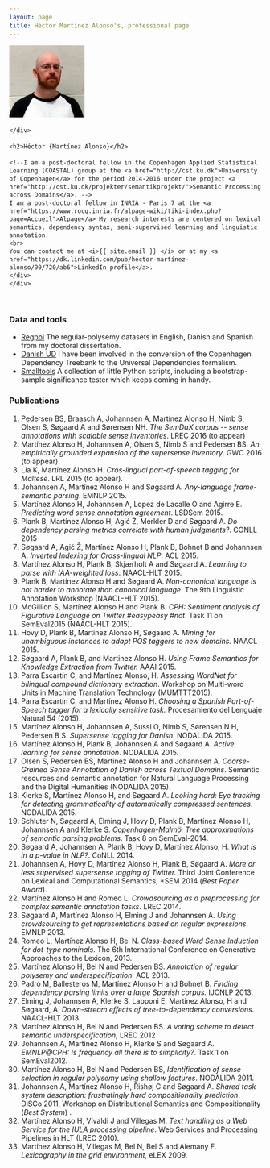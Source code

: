```yaml
---
layout: page
title: Héctor Martínez Alonso's, professional page
---
```

<div >
          <!-- Main component for a primary marketing message or call to action -->
  <div >
    <div class="pull-right">
      <img src="self_square.jpg" width="150"/>
    
    </div>

    <h2>Héctor {Martínez Alonso}</h2>

    <!--I am a post-doctoral fellow in the Copenhagen Applied Statistical Learning (COASTAL) group at the <a href="http://cst.ku.dk">University of Copenhagen</a> for the period 2014-2016 under the project <a href="http://cst.ku.dk/projekter/semantikprojekt/">Semantic Processing across Domains</a>. --> 
    I am a post-doctoral fellow in INRIA - Paris 7 at the <a href="https://www.rocq.inria.fr/alpage-wiki/tiki-index.php?page=Accueil">Alpage</a> My research interests are centered on lexical semantics, dependency syntax, semi-supervised learning and linguistic annotation.
    <br>
    You can contact me at <i>{{ site.email }} </i> or at my <a href="https://dk.linkedin.com/pub/héctor-martínez-alonso/90/720/ab6">LinkedIn profile</a>.
    </div>
    </div>
<br>



### Data and tools


* [Regpol](https://github.com/hectormartinez/regpol) The regular-polysemy datasets in English, Danish and Spanish from my doctoral dissertation.
* [Danish UD](http://universaldependencies.github.io/docs/) I have been involved in the conversion of the Copenhagen Dependency Treebank to the Universal Dependencies formalism.
* [Smalltools](https://github.com/hectormartinez/smalltools) A collection of little Python scripts, including a bootstrap-sample significance tester which keeps coming in handy.

### Publications
1. Pedersen BS, Braasch A, Johannsen A, Martínez Alonso H, Nimb S, Olsen S, Søgaard A and Sørensen NH. _The SemDaX corpus -- sense annotations with scalable sense inventories_. LREC 2016 (to appear)
1. Martínez Alonso H, Johannsen A, Olsen S, Nimb S and Pedersen BS. _An empirically grounded expansion of the supersense inventory_. GWC 2016 (to appear).
1. Lia K,  Martínez Alonso H. _Cros-lingual part-of-speech tagging for Maltese_. LRL 2015 (to appear).
1.  Johannsen A, Martínez Alonso H and Søgaard A. _Any-language frame-semantic parsing_. EMNLP 2015.
1. Martínez Alonso H, Johannsen A, Lopez de Lacalle O and Agirre E. _Predicting word sense annotation agreement_. LSDSem 2015.
1. Plank B, Martínez Alonso H, Agić Ž, Merkler D and Søgaard A. _Do dependency parsing metrics correlate with human judgments?_. CONLL 2015
1. Søgaard A, Agić Ž, Martínez Alonso H, Plank B, Bohnet B and Johannsen A. _Inverted Indexing for Cross-lingual NLP_. ACL 2015.
1. Martínez Alonso H, Plank B, Skjærholt A and Søgaard A. _Learning to parse with IAA-weighted loss_. NAACL-HLT 2015.
1. Plank B, Martínez Alonso H and Søgaard A. _Non-canonical language is not harder to annotate than canonical language_. The 9th Linguistic Annotation Workshop (NAACL-HLT 2015).
1. McGillion S, Martínez Alonso H and Plank B. _CPH: Sentiment analysis of Figurative Language on Twitter \#easypeasy \#not_. Task 11 on SemEval2015  (NAACL-HLT 2015).
1. Hovy D, Plank B, Martínez Alonso H, Søgaard A. _Mining for unambiguous instances to adapt POS taggers to new domains._ NAACL 2015.
1. Søgaard A, Plank B, and Martinez Alonso H. _Using Frame Semantics for Knowledge Extraction from Twitter._ AAAI 2015.
1. Parra Escartín C, and Martínez Alonso, H. _Assessing  WordNet for  bilingual  compound  dictionary  extraction_. Workshop on Multi-word Units in Machine Translation Technology (MUMTTT2015).
1. Parra Escartín C, and Martínez Alonso H. _Choosing a Spanish Part-of-Speech tagger for a lexically sensitive task._ Procesamiento del Lenguaje Natural 54 (2015).
1. Martínez Alonso H, Johannsen A, Sussi O, Nimb S, Sørensen N H, Pedersen B S. _Supersense tagging for Danish_. NODALIDA 2015.
1. Martínez Alonso H, Plank B, Johannsen A and Søgaard A. _Active learning for sense annotation_. NODALIDA 2015.
1. Olsen S, Pedersen BS, Martínez Alonso H and  Johannsen A. _Coarse-Grained Sense Annotation of Danish across Textual Domains_. Semantic resources and semantic annotation for Natural Language Processing and the Digital Humanities (NODALIDA 2015).
1. Klerke S, Martínez Alonso H, and Søgaard A. _Looking hard: Eye tracking for detecting grammaticality of automatically compressed sentences_. NODALIDA 2015.
1. Schluter N, Søgaard A, Elming J, Hovy D, Plank B, Martínez Alonso H,  Johannsen A and Klerke S. _Copenhagen-Malmö: Tree approximations of semantic parsing problems_. Task 8 on SemEval-2014.
1. Søgaard A, Johannsen A, Plank B, Hovy D, Martínez Alonso, H. _What is in a p-value in NLP?_. CoNLL 2014.
1. Johannsen A, Hovy D, Martínez Alonso H, Plank B, Søgaard A. _More or less supervised supersense tagging of Twitter._ Third Joint Conference on Lexical and Computational Semantics, *SEM 2014 (_Best Paper Award_).
1. Martínez Alonso H and Romeo L. _Crowdsourcing as a preprocessing for complex semantic annotation tasks_. LREC 2014.
1. Søgaard A, Martínez Alonso H, Elming J and Johannsen A. _Using crowdsourcing to get representations based on regular expressions_. EMNLP 2013.
1. Romeo L, Martínez Alonso H, Bel N. _Class-based Word Sense Induction for dot-type nominals_. The 6th International Conference on Generative Approaches to the Lexicon, 2013.
1. Martínez Alonso H, Bel N and Pedersen BS. _Annotation of regular polysemy and underspecification_. ACL 2013.
1. Padró M, Ballesteros M, Martínez Alonso H and Bohnet B. _Finding dependency parsing limits over a large Spanish corpus._ IJCNLP 2013.
1. Elming J, Johannsen A, Klerke S, Lapponi E, Martínez Alonso, H and Søgaard, A. _Down-stream effects of tree-to-dependency conversions._  NAACL-HLT 2013.
1. Martínez Alonso H, Bel N and Pedersen BS. _A voting scheme to detect semantic underspecification_, LREC 2012
1. Johannsen A, Martínez Alonso H, Klerke S and Søgaard A. _EMNLP@CPH: Is frequency all there is to simplicity?_. Task 1 on SemEval2012.
1. Martínez Alonso H, Bel N and Pedersen BS, _Identification of sense selection in regular polysemy using shallow features_. NODALIDA 2011.
1. Johannsen A, Martínez Alonso H, Rishøj C and Søgaard A. _Shared task system description: frustratingly hard compositionality prediction_. DiSCo 2011, Workshop on Distributional Semantics and Compositionality (_Best System_) .
1. Martínez Alonso H, Vivaldi J and Villegas M. _Text handling as a Web Service for the IULA processing pipeline_. Web Services and Processing Pipelines in HLT (LREC 2010).
1. Martínez Alonso H, Villegas M, Bel N, Bel S and Alemany F. _Lexicography in the grid environment_, eLEX 2009. 

